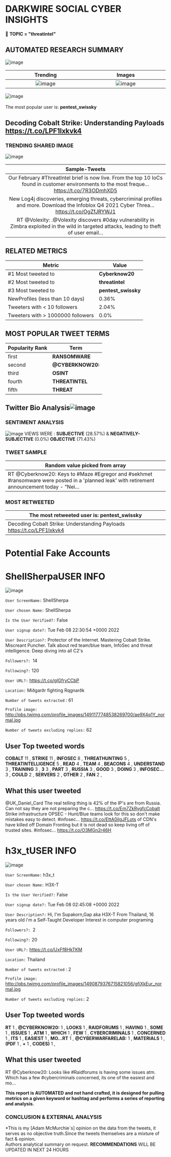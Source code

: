 # DARKWIRE SOCIAL CYBER INSIGHTS 
&#x1F34E; **TOPIC = "threatintel"**

## AUTOMATED RESEARCH SUMMARY
  ![image](darkLogo.png)   

|  Trending  |   Images | 
:-------------------------:|:-------------------------:
|  ![image](assets/threatintel/imageFile1.jpg)     <img width=200/> | ![image](assets/threatintel/imageFile2.jpg) <img width=200/> |   
 
 
![image](assets/threatintel/TWEETS.png)
<br></br>
The most popular user is: **pentest_swissky**  
 

## Decoding Cobalt Strike: Understanding Payloads https://t.co/LPF1lxkvk4 

  




### TRENDING SHARED IMAGE

![image](assets/threatintel/twitterPostedImage.png)



|                **Sample-Tweets**        |
| :-------------: |
| Our February #ThreatIntel brief is now live. From the top 10 IoCs found in customer environments to the most freque… https://t.co/7R3ODmhXD5 |
| New Log4j discoveries, emerging threats, cybercriminal profiles and more. Download the Infoblox Q4 2021 Cyber Threa… https://t.co/OgZfJRYWJ1 |
| RT @Volexity: .@Volexity discovers #0day vulnerability in Zimbra exploited in the wild in targeted attacks, leading to theft of user email… |

## RELATED METRICS<br>
| Metric | Value |
| ------------- | ------------- |
| #1 Most tweeted to  | **Cyberknow20** |
| #2 Most tweeted to  | **threatintel** |
| #3 Most tweeted to  | **pentest_swissky** |
| NewProfiles (less than 10 days) | 0.36%  |
| Tweeters with < 10 followers  | 2.04%|
| Tweeters with > 1000000 followers  | 0.0%  |



## MOST POPULAR TWEET TERMS 


| Popularity Rank  | Term |
| ------------- | ------------- |
| first  | **RANSOMWARE**  |
| second  | **@CYBERKNOW20:**  |
| third  | **OSINT** |
| fourth  | **THREATINTEL**  |
| fifth  | **THREAT**  |


## Twitter Bio Analysis![image](assets/threatintel/BIO.png)
### SENTIMENT ANALYSIS
![image](assets/threatintel/sentiment.png)
VIEWS WERE : **SUBJECTIVE**  (28.57%) & **NEGATIVELY-SUBJECTIVE** (0.0%) **OBJECTIVE** (71.43%)

### TWEET SAMPLE 
| Random value picked from array |
| ------------- |
|RT @Cyberknow20: Keys to #Maze #Egregor and #sekhmet #ransomware were posted in a 'planned leak' with retirement announcement today - "Nei… |

### MOST RETWEETED 

| The most retweeted user is: **pentest_swissky**  |
| ------------- |
| Decoding Cobalt Strike: Understanding Payloads https://t.co/LPF1lxkvk4 |

# Potential Fake Accounts
 
# ShellSherpaUSER INFO
![image](http://pbs.twimg.com/profile_images/1491177748538269700/ae9X4q1Y_normal.jpg)
 
`User ScreenName:` ShellSherpa 
 
`User chosen Name:` ShellSherpa 
 
`Is the User Verified?:` False 
 
`User signup date?:` Tue Feb 08 22:30:54 +0000 2022 
 
`User Description?:` Protector of the Internet. Mastering Cobalt Strike. Miscreant Puncher. Talk about red team/blue team, InfoSec and threat intelligence. Deep diving into all C2's 
 
`Followers?: `14 
 
`Following?:` 120 
 
`User URL?:` https://t.co/glGfryCCbP 
 
`Location:` Miðgarðr fighting Rqgnarðk 
 
`Number of tweets extracted`  : 61 
 
`Profile image:` http://pbs.twimg.com/profile_images/1491177748538269700/ae9X4q1Y_normal.jpg 
 
`Number of tweets excluding replies:` 62 
 

 

 
## User Top tweeted words 
 
**COBALT** 11 , **STRIKE** 11 , **INFOSEC** 8 , **THREATHUNTING** 5 , **THREATINTELLIGENCE** 5 , **READ** 4 , **TEAM** 4 , **BEACONS** 4 , **UNDERSTAND** 3 , **TRAINING** 3 , **3** 3 , **PART** 3 , **RUSSIA** 3 , **GOOD** 3 , **DOING** 3 , **INFOSEC…** 3 , **COULD** 2 , **SERVERS** 2 , **OTHER** 2 , **FAN** 2 , 
 
## What this user tweeted
 
@UK_Daniel_Card The real telling thing is 42% of the IP's are from Russia. Can not say they are not preparing the c… https://t.co/Em7ZkRygfcCobalt Strike infrastructure OPSEC - Hunt/Blue teams look for this so don't make mistakes easy to detect.
 #infosec… https://t.co/EttA0ilgJFLots of CDN's have killed off Domain Fronting but it is not dead so keep living off of trusted sites.
#infosec… https://t.co/O3MGn2r46H
 
# h3x_tUSER INFO
![image](http://pbs.twimg.com/profile_images/1490879376715821056/gfiXkEur_normal.jpg)
 
`User ScreenName:` h3x_t 
 
`User chosen Name:` H3X-T 
 
`Is the User Verified?:` False 
 
`User signup date?:` Tue Feb 08 02:45:08 +0000 2022 
 
`User Description?:` Hi, I'm Supakorn,Gap aka H3X-T
From Thailand, 16 years old
i'm a Self-Taught Developer
Interest in computer programing 
 
`Followers?: `2 
 
`Following?:` 20 
 
`User URL?:` https://t.co/UxFf8HkTKM 
 
`Location:` Thailand 
 
`Number of tweets extracted`  : 2 
 
`Profile image:` http://pbs.twimg.com/profile_images/1490879376715821056/gfiXkEur_normal.jpg 
 
`Number of tweets excluding replies:` 2 
 

 

 
## User Top tweeted words 
 
**RT** 1 , **@CYBERKNOW20:** 1 , **LOOKS** 1 , **RAIDFORUMS** 1 , **HAVING** 1 , **SOME** 1 , **ISSUES** 1 , **ATM** 1 , **WHICH** 1 , **FEW** 1 , **CYBERCRIMINALS** 1 , **CONCERNED** 1 , **ITS** 1 , **EASIEST** 1 , **MO…RT** 1 , **@CYBERWARFARELAB:** 1 , **MATERIALS** 1 , **(PDF** 1 , **+** 1 , **CODES)** 1 , 
 
## What this user tweeted
 
RT @Cyberknow20: Looks like #Raidforums is having some issues atm. Which has a few #cybercriminals concerned, its one of the easiest and mo…
 

<b> This report is AUTOMATED and not hand crafted, it is designed for pulling metrics on a given keyword or hashtag and performs a series of reporting and analysis.</b>  
### CONCLUSION & EXTERNAL ANALYSIS

*This is my [Adam McMurchie`s] opinion on the data from the tweets, it serves as no objective truth.Since the tweets themselves are a mixture of fact & opinion.<br>
Authors analytical summary on request.
**RECOMMENDATIONS** WILL BE UPDATED IN NEXT  24 HOURS <br>